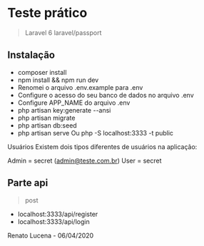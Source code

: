 <p align="center"><img src=""></p>


# Teste prático 
> Laravel 6
> laravel/passport

## Instalação 
* composer install
* npm install && npm run dev
* Renomei o arquivo .env.example para .env
* Configure o acesso do seu banco de dados no arquivo .env
* Configure APP_NAME do arquivo .env
* php artisan key:generate --ansi
* php artisan migrate
* php artisan db:seed
* php artisan serve Ou php -S localhost:3333 -t public

Usuários
Existem dois tipos diferentes de usuários na aplicação:

Admin = secret (admin@teste.com.br)
User = secret


## Parte api
> post

- localhost:3333/api/register
- localhost:3333/api/login


Renato Lucena - 06/04/2020